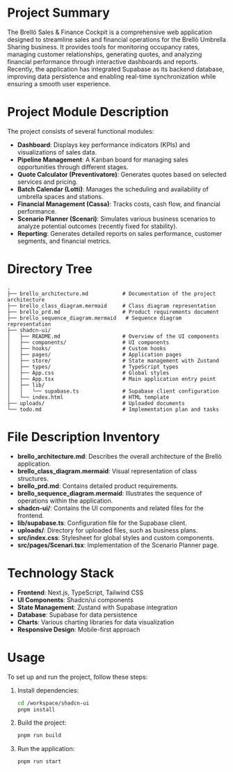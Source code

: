 # Project Summary
The Brellò Sales & Finance Cockpit is a comprehensive web application designed to streamline sales and financial operations for the Brellò Umbrella Sharing business. It provides tools for monitoring occupancy rates, managing customer relationships, generating quotes, and analyzing financial performance through interactive dashboards and reports. Recently, the application has integrated Supabase as its backend database, improving data persistence and enabling real-time synchronization while ensuring a smooth user experience.

# Project Module Description
The project consists of several functional modules:
- **Dashboard**: Displays key performance indicators (KPIs) and visualizations of sales data.
- **Pipeline Management**: A Kanban board for managing sales opportunities through different stages.
- **Quote Calculator (Preventivatore)**: Generates quotes based on selected services and pricing.
- **Batch Calendar (Lotti)**: Manages the scheduling and availability of umbrella spaces and stations.
- **Financial Management (Cassa)**: Tracks costs, cash flow, and financial performance.
- **Scenario Planner (Scenari)**: Simulates various business scenarios to analyze potential outcomes (recently fixed for stability).
- **Reporting**: Generates detailed reports on sales performance, customer segments, and financial metrics.

# Directory Tree
```
.
├── brello_architecture.md           # Documentation of the project architecture
├── brello_class_diagram.mermaid     # Class diagram representation
├── brello_prd.md                    # Product requirements document
├── brello_sequence_diagram.mermaid   # Sequence diagram representation
├── shadcn-ui/
│   ├── README.md                    # Overview of the UI components
│   ├── components/                  # UI components
│   ├── hooks/                       # Custom hooks
│   ├── pages/                       # Application pages
│   ├── store/                       # State management with Zustand
│   ├── types/                       # TypeScript types
│   ├── App.css                      # Global styles
│   ├── App.tsx                      # Main application entry point
│   ├── lib/
│   │   └── supabase.ts              # Supabase client configuration
│   └── index.html                   # HTML template
├── uploads/                         # Uploaded documents
└── todo.md                          # Implementation plan and tasks
```

# File Description Inventory
- **brello_architecture.md**: Describes the overall architecture of the Brellò application.
- **brello_class_diagram.mermaid**: Visual representation of class structures.
- **brello_prd.md**: Contains detailed product requirements.
- **brello_sequence_diagram.mermaid**: Illustrates the sequence of operations within the application.
- **shadcn-ui/**: Contains the UI components and related files for the frontend.
- **lib/supabase.ts**: Configuration file for the Supabase client.
- **uploads/**: Directory for uploaded files, such as business plans.
- **src/index.css**: Stylesheet for global styles and custom components.
- **src/pages/Scenari.tsx**: Implementation of the Scenario Planner page.

# Technology Stack
- **Frontend**: Next.js, TypeScript, Tailwind CSS
- **UI Components**: Shadcn/ui components
- **State Management**: Zustand with Supabase integration
- **Database**: Supabase for data persistence
- **Charts**: Various charting libraries for data visualization
- **Responsive Design**: Mobile-first approach

# Usage
To set up and run the project, follow these steps:
1. Install dependencies:
   ```bash
   cd /workspace/shadcn-ui
   pnpm install
   ```
2. Build the project:
   ```bash
   pnpm run build
   ```
3. Run the application:
   ```bash
   pnpm run start
   ```
